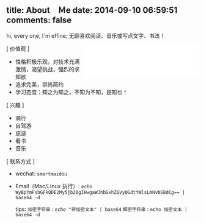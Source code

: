 title: About　Ｍe
date: 2014-09-10 06:59:51
comments: false
---
hi, every one, I`m effine; 无聊喜欢阅读、音乐或写点文字、书法！

<div style="float: right;">
    <iframe frameborder="no" border="0" marginwidth="0" marginheight="0" width=300 height=86 src="//music.163.com/outchain/player?type=2&id=27890306&auto=0&height=66"></iframe>
</div>

[ 价值观 ]
	
-  性格积极乐观，对技术充满激情，渴望挑战，强烈的求知欲
-  追求完美，崇尚简约
-  学习态度：知之为知之，不知为不知，是知也！

[ 兴趣 ]

- 骑行
- 自驾游
- 旅游
- 看书
- 音乐

[ 联系方式 ]

- wechat: `smartmaidou`

- Email（Mac/Linux 执行）: 
    ` echo WyBpYmFsbGFkQDE2My5jb20gIHwgaWJhbGxhZGVyQGdtYWlsLmNvbSBdCg== | base64 -d `
    
    tips: 
    `加密字符串：echo "待加密文本" | base64`
    `解密字符串：echo 加密文本 | base64 -d`
